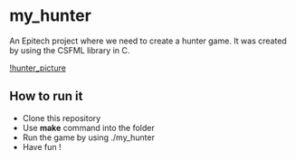 # my_hunter

An Epitech project where we need to create a hunter game.
It was created by using the CSFML library in C.

[!hunter_picture](https://i.imgur.com/xXYJqmD.png)

## How to run it

- Clone this repository
- Use **make** command into the folder
- Run the game by using ./my_hunter
- Have fun !
